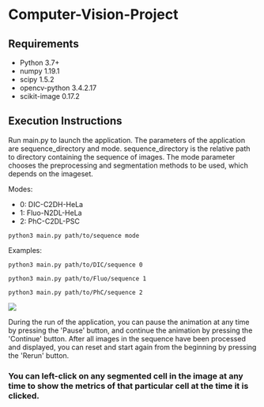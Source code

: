 # Computer-Vision-Project
## Requirements
* Python 3.7+
* numpy 1.19.1
* scipy 1.5.2
* opencv-python 3.4.2.17
* scikit-image 0.17.2


## Execution Instructions
Run main.py to launch the application.
The parameters of the application are sequence_directory and mode.
sequence_directory is the relative path to directory containing the sequence of images.
The mode parameter chooses the preprocessing and segmentation methods to be used, which depends on the imageset.

Modes: 
* 0: DIC-C2DH-HeLa
* 1: Fluo-N2DL-HeLa
* 2: PhC-C2DL-PSC

```
python3 main.py path/to/sequence mode 
```
Examples:
```
python3 main.py path/to/DIC/sequence 0 
```
```
python3 main.py path/to/Fluo/sequence 1 
```
```
python3 main.py path/to/PhC/sequence 2
```
![](phc.gif)

During the run of the application, you can pause the animation at any time by pressing the 'Pause' button, and continue the animation by pressing the 'Continue' button.
After all images in the sequence have been processed and displayed, you can reset and start again from the beginning by pressing the 'Rerun' button.

### You can left-click on any segmented cell in the image at any time to show the metrics of that particular cell at the time it is clicked.

